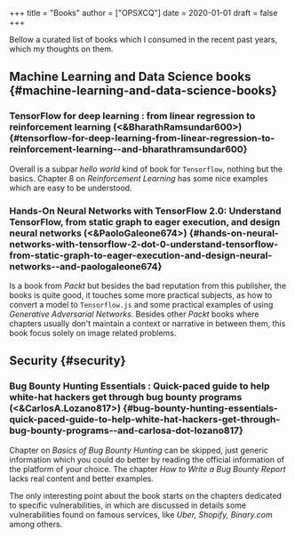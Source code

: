 +++
title = "Books"
author = ["OPSXCQ"]
date = 2020-01-01
draft = false
+++

Bellow a curated list of books which I consumed in the recent past years, which
my thoughts on them.


## Machine Learning and Data Science books {#machine-learning-and-data-science-books}


### TensorFlow for deep learning : from linear regression to reinforcement learning (<&BharathRamsundar600>) {#tensorflow-for-deep-learning-from-linear-regression-to-reinforcement-learning--and-bharathramsundar600}

Overall is a subpar _hello world_ kind of book for `Tensorflow`, nothing but the
basics. Chapter 8 on _Reinforcement Learning_ has some nice examples which are
easy to be understood.


### Hands-On Neural Networks with TensorFlow 2.0: Understand TensorFlow, from static graph to eager execution, and design neural networks (<&PaoloGaleone674>) {#hands-on-neural-networks-with-tensorflow-2-dot-0-understand-tensorflow-from-static-graph-to-eager-execution-and-design-neural-networks--and-paologaleone674}

Is a book from _Packt_ but besides the bad reputation from this publisher, the
books is quite good, it touches some more practical subjects, as how to convert
a model to `Tensorflow.js` and some practical examples of using _Generative
Adversarial Networks_. Besides other _Packt_ books where chapters usually don't
maintain a context or narrative in between them, this book focus solely on image
related problems.


## Security {#security}


### Bug Bounty Hunting Essentials : Quick-paced guide to help white-hat hackers get through bug bounty programs (<&CarlosA.Lozano817>) {#bug-bounty-hunting-essentials-quick-paced-guide-to-help-white-hat-hackers-get-through-bug-bounty-programs--and-carlosa-dot-lozano817}

Chapter on _Basics of Bug Bounty Hunting_ can be skipped, just generic information
which you could do better by reading the official information of the platform of
your choice. The chapter _How to Write a Bug Bounty Report_ lacks real content and
better examples.

The only interesting point about the book starts on the chapters dedicated to
specific vulnerabilities, in which are discussed in details some vulnerabilities
found on famous services, like _Uber, Shopify, Binary.com_ among others.